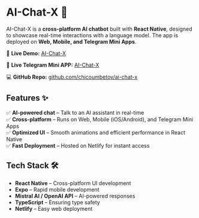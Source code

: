 # AI-Chat-X 🚀

AI-Chat-X is a **cross-platform AI chatbot** built with **React Native**, designed to showcase real-time interactions with a language model. The app is deployed on **Web, Mobile, and Telegram Mini Apps**.

🔗 **Live Demo:** [AI-Chat-X](https://ai-chat-x.netlify.app/)

🔗 **Live Telegram Mini APP:** [AI-Chat-X](https://t.me/AIchat_Xbot/?start=)

💻 **GitHub Repo:** [github.com/chicoumbetov/ai-chat-x](https://github.com/chicoumbetov/ai-chat-x)

## Features ✨

✅ **AI-powered chat** – Talk to an AI assistant in real-time  
✅ **Cross-platform** – Runs on Web, Mobile (iOS/Android), and Telegram Mini Apps  
✅ **Optimized UI** – Smooth animations and efficient performance in React Native  
✅ **Fast Deployment** – Hosted on Netlify for instant access

## Tech Stack 🛠

- **React Native** – Cross-platform UI development
- **Expo** – Rapid mobile development
- **Mistral AI / OpenAI API** – AI-powered responses
- **TypeScript** – Ensuring type safety
- **Netlify** – Easy web deployment
